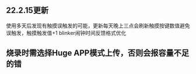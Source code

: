 ## 22.2.15更新
  使用多天后发现有触摸误触发的可能，更新每天晚上三点会刷新触摸按键数值避免误触发，触摸触发值+1
  blinker闹钟时间反馈格式优化
## 烧录时需选择Huge APP模式上传，否则会报容量不足的错
